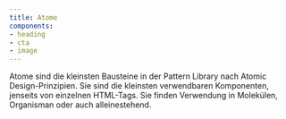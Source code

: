 ```yaml
---
title: Atome
components:
- heading
- cta
- image
---
```

Atome sind die kleinsten Bausteine in der Pattern Library nach Atomic Design-Prinzipien. Sie sind die kleinsten verwendbaren Komponenten, jenseits von einzelnen HTML-Tags. Sie finden Verwendung in Molekülen, Organisman oder auch alleinestehend.

